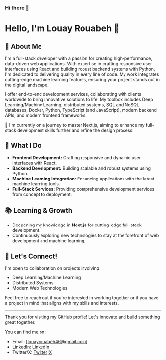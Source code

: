 ### Hi there 👋

# Hello, I'm Louay Rouabeh 👋

## 🚀 About Me
I'm a full-stack developer with a passion for creating high-performance, data-driven web applications. With expertise in crafting responsive user interfaces using React and building robust backend systems with Python, I'm dedicated to delivering quality in every line of code. My work integrates cutting-edge machine learning features, ensuring your project stands out in the digital landscape.

I offer end-to-end development services, collaborating with clients worldwide to bring innovative solutions to life. My toolbox includes Deep Learning/Machine Learning, distributed systems, SQL and NoSQL databases, Docker, Python, TypeScript (and JavaScript), modern backend APIs, and modern frontend frameworks.

🌱 I'm currently on a journey to master Next.js, aiming to enhance my full-stack development skills further and refine the design process.

## 💼 What I Do
- **Frontend Development:** Crafting responsive and dynamic user interfaces with React.
- **Backend Development:** Building scalable and robust systems using Python.
- **Machine Learning Integration:** Enhancing applications with the latest machine learning tools.
- **Full-Stack Services:** Providing comprehensive development services from concept to deployment.

## 📚 Learning & Growth
- Deepening my knowledge in **Next.js** for cutting-edge full-stack development.
- Continuously exploring new technologies to stay at the forefront of web development and machine learning.

## 🤝 Let's Connect!
I'm open to collaboration on projects involving:
- Deep Learning/Machine Learning
- Distributed Systems
- Modern Web Technologies

Feel free to reach out if you're interested in working together or if you have a project in mind that aligns with my skills and interests.

---

Thank you for visiting my GitHub profile! Let's innovate and build something great together.

You can find me on:
- Email: [louayrouabeh46@gmail.com]
- LinkedIn: [LinkedIn]([https://www.linkedin.com/in/yourusername](https://www.linkedin.com/in/louay-rouabeh/))
- Twitter/X: [Twitter|X](https://twitter.com/RouabehL)

<!--
**LouayRouabeh/LouayRouabeh** is a ✨ _special_ ✨ repository because its `README.md` (this file) appears on your GitHub profile.
- Portfolio: [Portfolio](https://yourportfolio.com)
Here are some ideas to get you started:

- 🔭 I’m currently working on ...
- 🌱 I’m currently learning ...
- 👯 I’m looking to collaborate on ...
- 🤔 I’m looking for help with ...
- 💬 Ask me about ...
- 📫 How to reach me: ...
- 😄 Pronouns: ...
- ⚡ Fun fact: ...
-->
